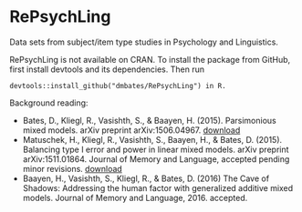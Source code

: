 # RePsychLing
Data sets from subject/item type studies in Psychology and Linguistics. 

RePsychLing is not available on CRAN. To install the package from GitHub, first install devtools and its dependencies. Then run 

	devtools::install_github("dmbates/RePsychLing") in R.

Background reading:

   - Bates, D., Kliegl, R., Vasishth, S., & Baayen, H. (2015). Parsimonious mixed models. arXiv preprint arXiv:1506.04967. [download](https://arxiv.org/pdf/1506.04967.pdf)
   - Matuschek, H., Kliegl, R., Vasishth, S., Baayen, H., & Bates, D. (2015). Balancing type I error and power in linear mixed models. arXiv preprint arXiv:1511.01864. Journal of Memory and Language, accepted pending minor revisions. [download](https://arxiv.org/pdf/1511.01864.pdf)
   - Baayen, H., Vasishth, S., Kliegl, R., & Bates, D. (2016) The Cave of Shadows: Addressing the human factor with generalized additive mixed models. Journal of Memory and Language, 2016. accepted. 

